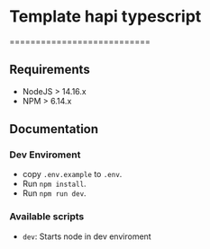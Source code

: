# Template hapi typescript

===========================

## Requirements

- NodeJS > 14.16.x
- NPM > 6.14.x

## Documentation

### Dev Enviroment

- copy `.env.example` to `.env`.
- Run `npm install`.
- Run `npm run dev`.

### Available scripts

- `dev`: Starts node in dev enviroment
